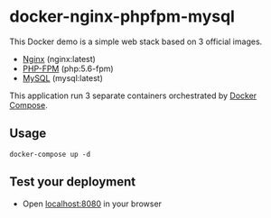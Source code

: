 # docker-nginx-phpfpm-mysql
This Docker demo is a simple web stack based on 3 official images.

 - [Nginx][1] (nginx:latest)
 - [PHP-FPM][2] (php:5.6-fpm)
 - [MySQL][3] (mysql:latest)

This application run 3 separate containers orchestrated by [Docker Compose][4].

## Usage
	docker-compose up -d

## Test your deployment
* Open [localhost:8080](http://localhost:8080) in your browser

[1]: https://hub.docker.com/_/nginx/
[2]: https://hub.docker.com/_/php/
[3]: https://hub.docker.com/_/mysql/
[4]: https://docs.docker.com/compose/

